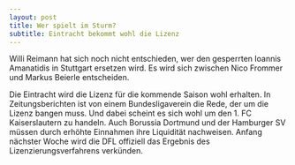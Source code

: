 ```yaml
---
layout: post
title: Wer spielt im Sturm?
subtitle: Eintracht bekommt wohl die Lizenz
---
```


Willi Reimann hat sich noch nicht entschieden, wer den gesperrten Ioannis Amanatidis in Stuttgart ersetzen wird. Es wird sich zwischen Nico Frommer und Markus Beierle entscheiden.

Die Eintracht wird die Lizenz für die kommende Saison wohl erhalten. In Zeitungsberichten ist von einem Bundesligaverein die Rede, der um die Lizenz bangen muss. Und dabei scheint es sich wohl um den 1. FC Kaiserslautern zu handeln. Auch Borussia Dortmund und der Hamburger SV müssen durch erhöhte Einnahmen ihre Liquidität nachweisen. Anfang nächster Woche wird die DFL offiziell das Ergebnis des Lizenzierungsverfahrens verkünden.
